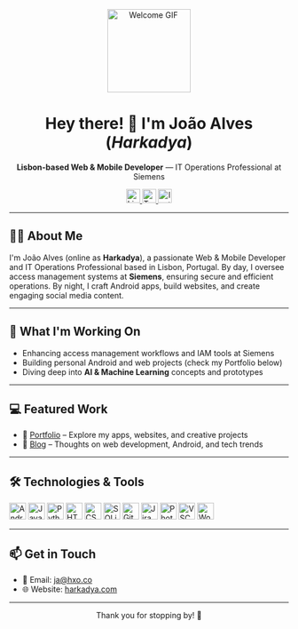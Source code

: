 <div align="center">
  <img src="https://media.giphy.com/media/M9gbBd9nbDrOTu1Mqx/giphy.gif" alt="Welcome GIF" height="150"/>
</div>

<h1 align="center">Hey there! 👋 I'm João Alves (<em>Harkadya</em>)</h1>

<p align="center"><strong>Lisbon-based Web & Mobile Developer</strong> &mdash; IT Operations Professional at Siemens</p>

<div align="center">
  <a href="https://www.linkedin.com/in/harkadya/" target="_blank">
    <img src="https://img.shields.io/static/v1?message=LinkedIn&logo=linkedin&color=0077B5&style=for-the-badge" alt="LinkedIn Badge" height="25" />
  </a>
  <a href="https://x.com/harkadya/" target="_blank">
    <img src="https://img.shields.io/static/v1?message=Twitter&logo=twitter&color=1DA1F2&style=for-the-badge" alt="Twitter Badge" height="25" />
  </a>
  <a href="https://www.instagram.com/harkadya/" target="_blank">
    <img src="https://img.shields.io/static/v1?message=Instagram&logo=instagram&color=E4405F&style=for-the-badge" alt="Instagram Badge" height="25" />
  </a>
</div>


---

## 👩‍💻 About Me

I'm João Alves (online as **Harkadya**), a passionate Web & Mobile Developer and IT Operations Professional based in Lisbon, Portugal. By day, I oversee access management systems at **Siemens**, ensuring secure and efficient operations. By night, I craft Android apps, build websites, and create engaging social media content.

---

## 🔭 What I'm Working On

- Enhancing access management workflows and IAM tools at Siemens  
- Building personal Android and web projects (check my Portfolio below)  
- Diving deep into **AI & Machine Learning** concepts and prototypes

---

## 💻 Featured Work

- 🔗 [Portfolio](https://harkadya.com/work) – Explore my apps, websites, and creative projects  
- 📝 [Blog](https://harkadya.com/blog) – Thoughts on web development, Android, and tech trends

---

## 🛠️ Technologies & Tools

<p align="left">
  <img src="https://cdn.jsdelivr.net/gh/devicons/devicon/icons/android/android-original.svg" alt="Android" height="30" />
  <img src="https://cdn.jsdelivr.net/gh/devicons/devicon/icons/java/java-original.svg" alt="Java" height="30" />
  <img src="https://cdn.jsdelivr.net/gh/devicons/devicon/icons/python/python-original.svg" alt="Python" height="30" />
  <img src="https://cdn.jsdelivr.net/gh/devicons/devicon/icons/html5/html5-original.svg" alt="HTML5" height="30" />
  <img src="https://cdn.jsdelivr.net/gh/devicons/devicon/icons/css3/css3-original.svg" alt="CSS3" height="30" />
  <img src="https://cdn.jsdelivr.net/gh/devicons/devicon/icons/sqlite/sqlite-original.svg" alt="SQLite" height="30" />
  <img src="https://cdn.jsdelivr.net/gh/devicons/devicon/icons/git/git-original.svg" alt="Git" height="30" />
  <img src="https://cdn.jsdelivr.net/gh/devicons/devicon/icons/jira/jira-original.svg" alt="Jira" height="30" />
  <img src="https://cdn.jsdelivr.net/gh/devicons/devicon/icons/photoshop/photoshop-plain.svg" alt="Photoshop" height="30" />
  <img src="https://cdn.jsdelivr.net/gh/devicons/devicon/icons/vscode/vscode-original.svg" alt="VSCode" height="30" />
  <img src="https://cdn.jsdelivr.net/gh/devicons/devicon/icons/wordpress/wordpress-original.svg" alt="WordPress" height="30" />
</p>

---

## 📫 Get in Touch

- 📧 Email: [ja@hxo.co](mailto:ja@hxo.co)  
- 🌐 Website: [harkadya.com](https://harkadya.com)

---

<p align="center">Thank you for stopping by! 🚀</p>
